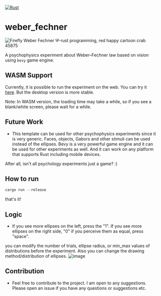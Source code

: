[![Rust](https://github.com/altunenes/weber_fechner/actions/workflows/rust.yml/badge.svg)](https://github.com/altunenes/weber_fechner/actions/workflows/rust.yml)

# weber_fechner

![Firefly Weber Fechner Ψ-rust programming, red happy cartoon crab 45875](https://github.com/altunenes/weber_fechner/assets/54986652/fce47cdf-dc3b-4d9d-bc89-2eb7ebded0f3)

A psychophysics experiment about Weber–Fechner law based on vision using `bevy` game engine.

## WASM Support

Currently, it is possible to run the experiment on the web. You can try it [here](https://altunenes.github.io/weber_fechner/). But the desktop version is more stable.

Note: In WASM version, the loading time may take a while, so if you see a blank/white screen, please wait for a while.


## Future Work
- This template can be used for other psychophysics experiments since it is very generic. Faces, objects, Gabors and other stimuli can be used instead of the ellipses. Bevy is a very powerful game engine and it can be used for other experiments as well. And it can work on any platform that supports Rust including mobile devices. 

After all, isn't all psychology experiments just a game? :)

## How to run

```rust
cargo run --release
```

that's it!

## Logic

- If you see more ellipses on the left, press the "1". If you see more ellipses on the right side, "0" if you perceive them as equal, press "space".

you can modify the number of trials, ellipse radius, or min_max values of distributions before the experiment. Also you can change the drawing method/distribution of ellipses.
![image](https://github.com/altunenes/weber_fechner/assets/54986652/b139cd13-72e6-4ed2-a3aa-ec8a1432433e)





## Contribution
- Feel free to contribute to the project. I am open to any suggestions. Please open an issue if you have any questions or suggestions etc.

